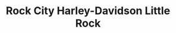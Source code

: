 ---
title: "Rock City Harley-Davidson Little Rock"
url: /little-rock/rock-city-harley-davidson-little-rock/
shop: Motorrad
---